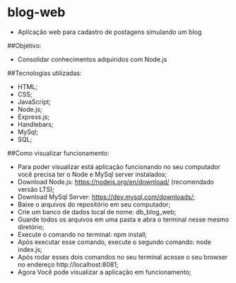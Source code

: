 # blog-web
- Aplicação web para cadastro de postagens simulando um blog

##Objetivo:
- Consolidar conhecimentos adquiridos com Node.js

##Tecnologias utilizadas:
- HTML;
- CSS;
- JavaScript;
- Node.js;
- Express.js;
- Handlebars;
- MySql;
- SQL;

##Como visualizar funcionamento: 
- Para poder visualizar está aplicação funcionando no seu computador você precisa ter o Node e MySql server instalados;
- Download Node.js: https://nodejs.org/en/download/ (recomendado versão LTS);
- Download MySql Server: https://dev.mysql.com/downloads/;
- Baixe o arquivos do repositório em seu computador;
- Crie um banco de dados local de nome: db_blog_web;
- Guarde todos os arquivos em uma pasta e abra o terminal nesse mesmo diretório;
- Execute o comando no terminal: npm install;
- Após executar esse comando, execute o segundo comando: node index.js;
- Após rodar esses dois comandos no seu terminal acesse o seu browser no endereço http://localhost:8081;
- Agora Você pode visualizar a aplicação em funcionamento;
